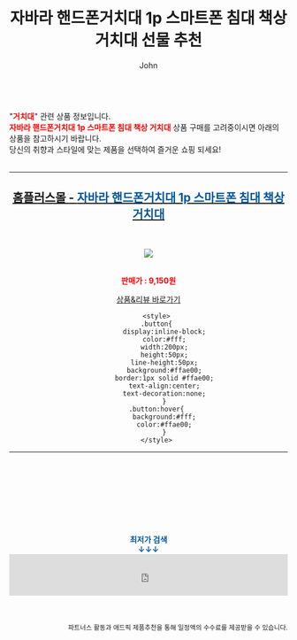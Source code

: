 ﻿---
layout: post
title:  "자바라 핸드폰거치대 1p 스마트폰 침대 책상 거치대 선물 추천"
author: John
categories: [ 거치대 ]
tags: [ 거치대, 거치대 영어로, 거치대 만들기, 거치대 추천, 거치대 케이스, 거치대 볼헤드, 거치대 충전기, 거치대 뜻, 거치대 흡착판, 거치대 태블릿 휨 ]
image: https://shopping-phinf.pstatic.net/main_3441638/34416380648.jpg 
description: "자바라 핸드폰거치대 1p 스마트폰 침대 책상 거치대 선물 추천 관련 상품으로 가장 고객 선호도가 높은 제품입니다."
toc: true
toc_sticky: true
---

<br>
"<b><font color='#ff0000'>거치대</font></b>" 관련 상품 정보입니다.
<br>
<b><font color='#ff0000'>자바라 핸드폰거치대 1p 스마트폰 침대 책상 거치대</font></b> 상품 구매를 고려중이시면 아래의 상품을 참고하시기 바랍니다.
<br>
당신의 취향과 스타일에 맞는 제품을 선택하여 즐거운 쇼핑 되세요!
<br><br>
<hr>
<p>
    
<center><h2><a href="https://nico.kr/CD2ttH" target="_blank"><b>홈플러스몰 - <font color='#01579B'>자바라 핸드폰거치대 1p 스마트폰 침대 책상 거치대</font></b></a></h2><br>

<a href="https://nico.kr/CD2ttH" target="_blank"><img src="https://shopping-phinf.pstatic.net/main_3441638/34416380648.jpg"></a><br><br>

<b><font color='#ff0000'>판매가 : 9,150원 </font></b><br>

<a href="https://nico.kr/CD2ttH" target="_blank" class="button">상품&리뷰 바로가기</a><p>

        <style>
        .button{
            display:inline-block;
            color:#fff;
            width:200px;
            height:50px;
            line-height:50px;
            background:#ffae00;
            border:1px solid #ffae00;
            text-align:center;
            text-decoration:none;
            }
        .button:hover{
            background:#fff;
            color:#ffae00;
            }
        </style>

<hr>

<br><br><br><br><br><br><br>
<center><b><font color='#01579B' size='medium'>최저가 검색<br>
↓↓↓</font></b></center>
<center><iframe src="https://coupa.ng/b1Tbjx" width="100%" height="75" frameborder="0" scrolling="no" referrerpolicy="unsafe-url"></iframe></center>
<br><br>
<p>
<small>
    <div align="right">파트너스 활동과 애드픽 제품추천을 통해 일정액의 수수료를 제공받을 수 있습니다.</div>
</small>
</p>
